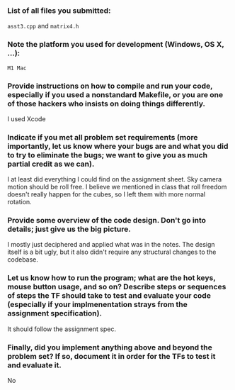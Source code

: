 ### List of all files you submitted:

`asst3.cpp` and `matrix4.h`

### Note the platform you used for development (Windows, OS X, ...):

`M1 Mac`

### Provide instructions on how to compile and run your code, especially if you used a nonstandard Makefile, or you are one of those hackers who insists on doing things differently.

I used Xcode

### Indicate if you met all problem set requirements (more importantly, let us know where your bugs are and what you did to try to eliminate the bugs; we want to give you as much partial credit as we can).

I at least did everything I could find on the assignment sheet. Sky camera motion should be roll free. I believe we mentioned in class that roll freedom doesn't really happen for the cubes, so I left them with more normal rotation.

### Provide some overview of the code design. Don't go into details; just give us the big picture.

I mostly just deciphered and applied what was in the notes. The design itself is a bit ugly, but it also didn't require any structural changes to the codebase.

### Let us know how to run the program; what are the hot keys, mouse button usage, and so on? Describe steps or sequences of steps the TF should take to test and evaluate your code (especially if your implmenentation strays from the assignment specification).

It should follow the assignment spec.

### Finally, did you implement anything above and beyond the problem set? If so, document it in order for the TFs to test it and evaluate it.

No
